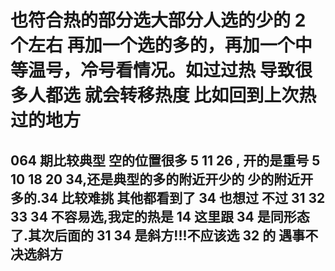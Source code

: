 # 也符合热的部分选大部分人选的少的 2 个左右 再加一个选的多的，再加一个中等温号，冷号看情况。如过过热 导致很多人都选 就会转移热度 比如回到上次热过的地方

## 064 期比较典型 空的位置很多 5 11 26 , 开的是重号 5 10 18 20 34,还是典型的多的附近开少的 少的附近开多的.34 比较难挑 其他都看到了 34 也想过 不过 31 32 33 34 不容易选,我定的热是 14 这里跟 34 是同形态了.其次后面的 31 34 是斜方!!!不应该选 32 的 遇事不决选斜方
